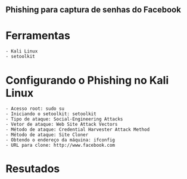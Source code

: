 ## Phishing para captura de senhas do Facebook

# Ferramentas
    - Kali Linux
    - setoolkit

# Configurando o Phishing no Kali Linux
    - Acesso root: sudo su
    - Iniciando o setoolkit: setoolkit
    - Tipo de ataque: Social-Engineering Attacks
    - Vetor de ataque: Web Site Attack Vectors
    - Método de ataque: Credential Harvester Attack Method 
    - Método de ataque: Site Cloner
    - Obtendo o endereço da máquina: ifconfig
    - URL para clone: http://www.facebook.com

# Resutados

    